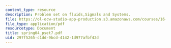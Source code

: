```yaml
---
content_type: resource
description: Problem set on fluids,Signals and Systems.
file: https://ol-ocw-studio-app-production.s3.amazonaws.com/courses/16-01-unified-engineering-i-ii-iii-iv-fall-2005-spring-2006/297f5265c1dd9bcd41421d977afbf42d_spring04_pset7.pdf
file_type: application/pdf
resourcetype: Document
title: spring04_pset7.pdf
uid: 297f5265-c1dd-9bcd-4142-1d977afbf42d
---
```

